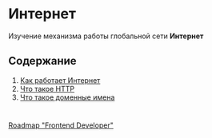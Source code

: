# Интернет
Изучение механизма работы глобальной сети **Интернет**

## Содержание
1. [Как работает Интернет](./1%20-%20How%20Internet%20Work/README.md)
1. [Что такое HTTP](./2%20-%20What%20is%20HTTP/README.md)
2. [Что такое доменные имена](./3%20-%20What%20is%20Domain%20Name/README.md)

#

[Roadmap "Frontend Developer"](../README.md)